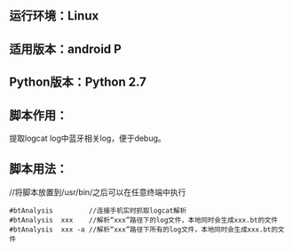 ## 运行环境：Linux
## 适用版本：android P
## Python版本：Python 2.7
## 脚本作用：
提取logcat log中蓝牙相关log，便于debug。
## 脚本用法： 
//将脚本放置到/usr/bin/之后可以在任意终端中执行
```
#btAnalysis         //连接手机实时抓取logcat解析
#btAnalysis  xxx    //解析“xxx”路径下的log文件，本地同时会生成xxx.bt的文件
#btAnalysis  xxx -a //解析“xxx”路径下所有的log文件，本地同时会生成xxx.bt的文件
```
